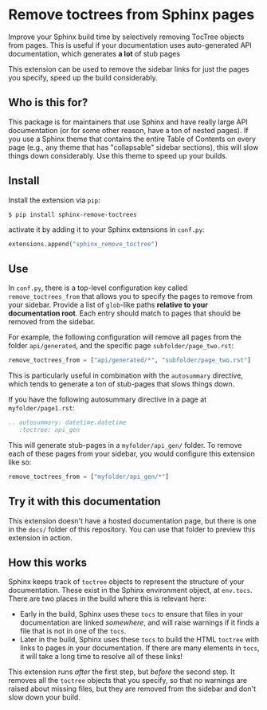 # Remove toctrees from Sphinx pages

Improve your Sphinx build time by selectively removing TocTree objects from pages.
This is useful if your documentation uses auto-generated API documentation, which
generates **a lot** of stub pages

This extension can be used to remove the sidebar links for just the pages you specify, speed up the build considerably.

## Who is this for?

This package is for maintainers that use Sphinx and have really large API documentation (or for some other reason, have a ton of nested pages).
If you use a Sphinx theme that contains the entire Table of Contents on every page (e.g., any theme that has "collapsable" sidebar sections), this will slow things down considerably.
Use this theme to speed up your builds.

## Install

Install the extension via `pip`:

```console
$ pip install sphinx-remove-toctrees
```

activate it by adding it to your Sphinx extensions in `conf.py`:

```python
extensions.append("sphinx_remove_toctree")
```

## Use

In `conf.py`, there is a top-level configuration key called `remove_toctrees_from` that allows you to specify the pages to remove from your sidebar.
Provide a list of `glob`-like paths **relative to your documentation root**.
Each entry should match to pages that should be removed from the sidebar.

For example, the following configuration will remove all pages from the folder `api/generated`, and the specific page `subfolder/page_two.rst`:

```python
remove_toctrees_from = ["api/generated/*", "subfolder/page_two.rst"]
```

This is particularly useful in combination with the `autosummary` directive, which tends to generate a ton of stub-pages that slows things down.

If you have the following autosummary directive in a page at `myfolder/page1.rst`:

```rst
.. autosummary: datetime.datetime
   :toctree: api_gen
```

This will generate stub-pages in a `myfolder/api_gen/` folder.
To remove each of these pages from your sidebar, you would configure this extension like so:

```python
remove_toctrees_from = ["myfolder/api_gen/*"]
```


## Try it with this documentation

This extension doesn't have a hosted documentation page, but there is one in the `docs/` folder of this repository.
You can use that folder to preview this extension in action.


## How this works

Sphinx keeps track of `toctree` objects to represent the structure of your documentation.
These exist in the Sphinx environment object, at `env.tocs`.
There are two places in the build where this is relevant here:

- Early in the build, Sphinx uses these `tocs` to ensure that files in your documentation are linked _somewhere_, and will raise warnings if it finds a file that is not in one of the `tocs`.
- Later in the build, Sphinx uses these `tocs` to build the HTML `toctree` with links to pages in your documentation. If there are many elements in `tocs`, it will take a long time to resolve all of these links!

This extension runs *after* the first step, but *before* the second step.
It removes all the `toctree` objects that you specify, so that no warnings are raised about missing files, but they are removed from the sidebar and don't slow down your build.
